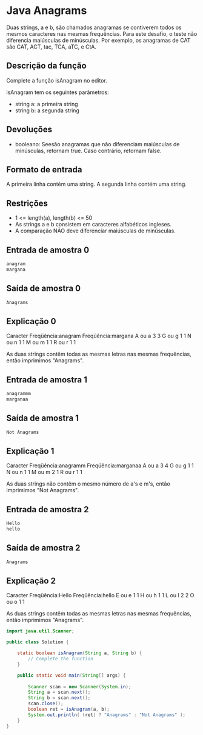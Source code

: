 # Java Anagrams

Duas strings, a e b, são chamados anagramas se contiverem todos os mesmos caracteres nas mesmas frequências. Para este desafio, o teste não diferencia maiúsculas de minúsculas. Por exemplo, os anagramas de CAT são CAT, ACT, tac, TCA, aTC, e CtA.

## Descrição da função

Complete a função isAnagram no editor.

isAnagram tem os seguintes parâmetros:

* string a: a primeira string
* string b: a segunda string

## Devoluções

* booleano: Seesão anagramas que não diferenciam maiúsculas de minúsculas, retornam true. Caso contrário, retornam false.

## Formato de entrada

A primeira linha contém uma string.
A segunda linha contém uma string.

## Restrições

* 1 <= length(a), length(b) <= 50
* As strings a e b consistem em caracteres alfabéticos ingleses.
* A comparação NÃO deve diferenciar maiúsculas de minúsculas.

## Entrada de amostra 0

```bash
anagram
margana
```

## Saída de amostra 0

```bash
Anagrams
```

## Explicação 0

Caracter Freqüência:anagram Freqüência:margana
A ou a      3                   3
G ou g      1                   1
N ou n      1                   1
M ou m      1                   1
R ou r      1                   1

As duas strings contêm todas as mesmas letras nas mesmas frequências, então imprimimos "Anagrams".

## Entrada de amostra 1

```bash
anagrammm 
marganaa
```

## Saída de amostra 1

```bash
Not Anagrams
```

## Explicação 1

Caracter Freqüência:anagramm Freqüência:marganaa
A ou a      3                   4
G ou g      1                   1
N ou n      1                   1
M ou m      2                   1
R ou r      1                   1

As duas strings não contêm o mesmo número de a's e m's, então imprimimos "Not Anagrams".

## Entrada de amostra 2

```bash
Hello
hello
```

## Saída de amostra 2

```bash
Anagrams
```

## Explicação 2

Caracter Freqüência:Hello Freqüência:hello
E ou e      1                   1
H ou h      1                   1
L ou l      2                   2
O ou o      1                   1

As duas strings contêm todas as mesmas letras nas mesmas frequências, então imprimimos "Anagrams".

```java
import java.util.Scanner;

public class Solution {

    static boolean isAnagram(String a, String b) {
        // Complete the function
    }

    public static void main(String[] args) {
    
        Scanner scan = new Scanner(System.in);
        String a = scan.next();
        String b = scan.next();
        scan.close();
        boolean ret = isAnagram(a, b);
        System.out.println( (ret) ? "Anagrams" : "Not Anagrams" );
    }
}
```
